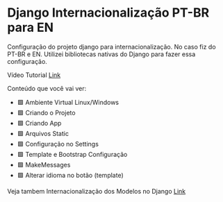 # Django Internacionalização PT-BR para EN

Configuração do projeto django para internacionalização. No caso fiz do PT-BR e EN. 
Utilizei bibliotecas nativas do Django para fazer essa configuração.

Vídeo Tutorial [Link](https://www.youtube.com/watch?v=B0urbukze04)

Conteúdo que você vai ver: 
- 🟩 Ambiente Virtual Linux/Windows
- 🟩 Criando o Projeto
- 🟩 Criando App
- 🟩 Arquivos Static
- 🟩 Configuração no Settings
- 🟩 Template e Bootstrap Configuração 
- 🟩 MakeMessages
- 🟩 Alterar idioma no botão (template)

Veja tambem Internacionalização dos Modelos no Django [Link](https://www.youtube.com/watch?v=kkyAi6-s6J4&t=0s)
